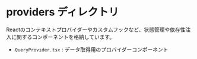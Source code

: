 # providers ディレクトリ

Reactのコンテキストプロバイダーやカスタムフックなど、状態管理や依存性注入に関するコンポーネントを格納しています。

- `QueryProvider.tsx` : データ取得用のプロバイダーコンポーネント

